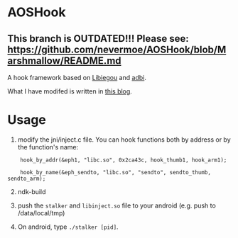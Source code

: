 # AOSHook

## This branch is OUTDATED!!! Please see: https://github.com/nevermoe/AOSHook/blob/Marshmallow/README.md

A hook framework based on [Libiegou](https://github.com/zhengmin1989/TheSevenWeapons/tree/master/LiBieGou) and [adbi](https://github.com/crmulliner/adbi).

What I have modifed is written in [this blog](https://www.nevermoe.com/?p=854#more-854).


# Usage

1. modify the jni/inject.c file. You can hook functions both by address or by the function's name:

```
    hook_by_addr(&eph1, "libc.so", 0x2ca43c, hook_thumb1, hook_arm1);
    
    hook_by_name(&eph_sendto, "libc.so", "sendto", sendto_thumb, sendto_arm);
```
    
2. ndk-build

3. push the `stalker` and `libinject.so` file to your android (e.g. push to /data/local/tmp)

4. On android, type `./stalker [pid]`.
